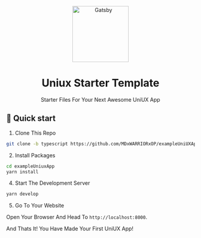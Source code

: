 <p align="center">
<a href="https://circel.co">
    <img alt="Gatsby" src="https://cdn.discordapp.com/attachments/894260496725835776/903648043486834728/circel_logo.png" width="150" />
  </a>
</p>
<h1 align="center">
    Uniux Starter Template
</h1>
<p align="center">
    Starter Files For Your Next Awesome UniUX App
</p>

## 🚀 Quick start

1. Clone This Repo

```bash
git clone -b typescript https://github.com/MDxWARRIORxOP/exampleUniUXApp.git
```

2. Install Packages

``` bash
cd exampleUniuxApp
yarn install
```

4. Start The Development Server

```bash
yarn develop
```

5. Go To Your Website

Open Your Browser And Head To `http://localhost:8000`.

And Thats It! You Have Made Your First UniUX App!
